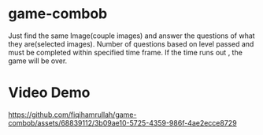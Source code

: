 # game-combob

Just find the same Image(couple images) and answer the questions of what they are(selected images). 
Number of questions based on level passed and must be completed within specified time frame. 
If the time runs out , the game will be over.

# Video Demo

https://github.com/fiqihamrullah/game-combob/assets/68839112/3b09ae10-5725-4359-986f-4ae2ecce8729

